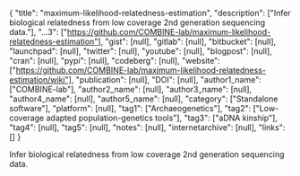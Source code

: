 {
  "title": "maximum-likelihood-relatedness-estimation",
  "description": ["Infer biological relatedness from low coverage 2nd generation sequencing data."],
  "...3": ["https://github.com/COMBINE-lab/maximum-likelihood-relatedness-estimation"],
  "gist": [null],
  "gitlab": [null],
  "bitbucket": [null],
  "launchpad": [null],
  "twitter": [null],
  "youtube": [null],
  "blogpost": [null],
  "cran": [null],
  "pypi": [null],
  "codeberg": [null],
  "website": ["https://github.com/COMBINE-lab/maximum-likelihood-relatedness-estimation/wiki"],
  "publication": [null],
  "DOI": [null],
  "author1_name": ["COMBINE-lab"],
  "author2_name": [null],
  "author3_name": [null],
  "author4_name": [null],
  "author5_name": [null],
  "category": ["Standalone software"],
  "platform": [null],
  "tag1": ["Archaeogenetics"],
  "tag2": ["Low-coverage adapted population-genetics tools"],
  "tag3": ["aDNA kinship"],
  "tag4": [null],
  "tag5": [null],
  "notes": [null],
  "internetarchive": [null],
  "links": []
}

<!-- Generated by csv2md.R – do not edit by hand -->

Infer biological relatedness from low coverage 2nd generation sequencing data.
